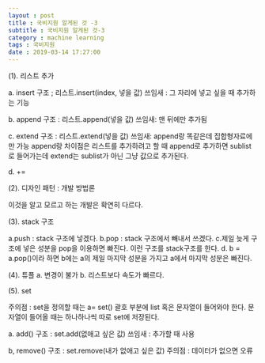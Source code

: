```yaml
---
layout : post
title : 국비지원 알게된 것 -3
subtitle : 국비지원 알게된 것-3
category : machine learning
tags : 국비지원
date : 2019-03-14 17:27:00
---
```


(1). 리스트 추가

a. insert
구조 ; 리스트.insert(index, 넣을 값)
쓰임새 : 그 자리에 넣고 싶을 때 추가하는 기능

b. append
구조 : 리스트.append(넣을 값)
쓰임새: 맨 뒤에만 추가됨

c. extend
구조 : 리스트.extend(넣을 값)
쓰임새: append랑 똑같은데 집합형자료에만 가능
append랑 차이점은 리스트를 추가하려고 할 때 append로 추가하면 sublist로 들어가는데 extend는
sublist가 아닌 그냥 값으로 추가된다.

d. +=

(2). 디자인 패턴 : 개발 방법론

이것을 알고 모르고 하는 개발은 확연히 다르다.

(3). stack 구조

a.push : stack 구조에 넣겠다.
b.pop : stack 구조에서 빼내서 쓰겠다.
c.제일 늦게 구조에 넣은 성분을 pop을 이용하면 빠진다. 이런 구조를 stack구조를 한다.
d. b = a.pop()이라 하면 b에는 a의 제일 마지막 성분을 가지고 a에서 마지막 성분은 빠진다.

(4). 튜플
a. 변경이 불가
b. 리스트보다 속도가 빠르다.


(5). set

주의점 : set을 정의할 때는 a= set() 괄호 부분에 list 혹은 문자열이 들어와야 한다.
         문자열이 들어올 때는 하나하나씩 따로 set에 저장된다.

a. add()
구조 : set.add(없애고 싶은 값)
쓰임새 : 추가할 때 사용

b, remove()
구조 : set.remove(내가 없애고 싶은 값)
주의점 : 데이터가 없으면 오류
